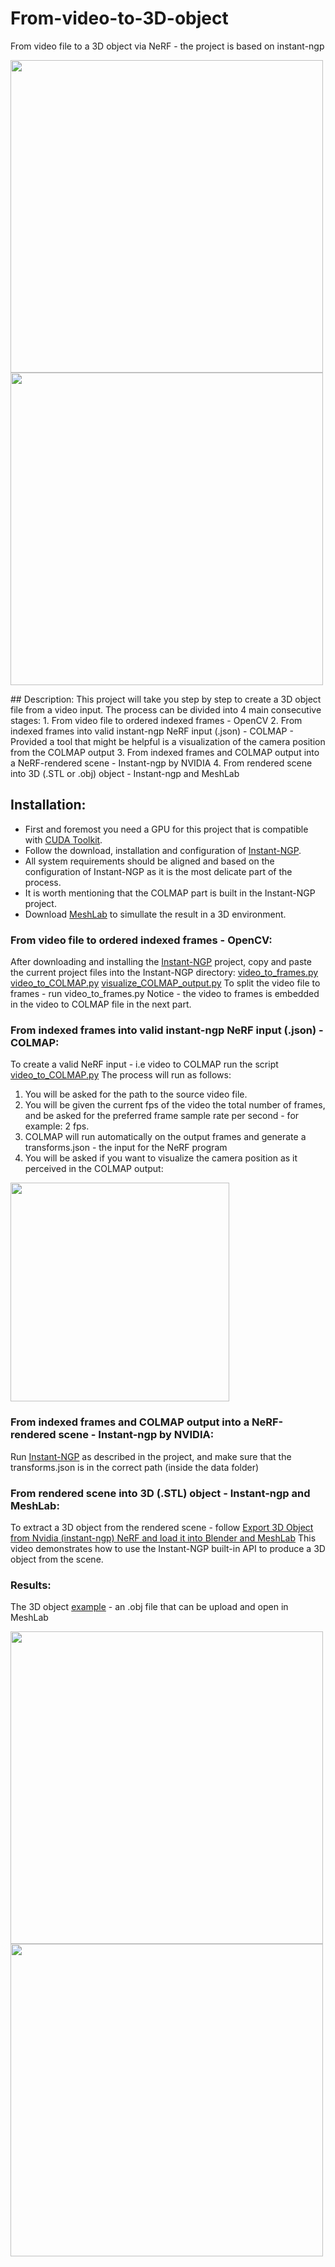 # From-video-to-3D-object
From video file to a 3D object via NeRF  - the project is based on instant-ngp
<p float="center">
  <a >
    <img src="data/meta data/DroneAruco-gif.gif" width="500" />
  </a>
  <a >
    <img src="data/meta data/MeshLabres-gif.gif" width="500" />
  </a>
</p>
## Description:
This project will take you step by step to create a 3D object file from a video input.
The process can be divided into 4 main consecutive stages:
1. From video file to ordered indexed frames - OpenCV
2. From indexed frames into valid instant-ngp NeRF input (.json) - COLMAP 
  - Provided a tool that might be helpful is a visualization of the camera position from the COLMAP output
3. From indexed frames and COLMAP output into a NeRF-rendered scene - Instant-ngp by NVIDIA
4. From rendered scene into 3D (.STL or .obj) object - Instant-ngp and MeshLab


## Installation:
- First and foremost you need a GPU for this project that is compatible with [CUDA Toolkit](https://developer.nvidia.com/cuda-toolkit).
- Follow the download, installation and configuration of [Instant-NGP](https://github.com/NVlabs/instant-ngp).
- All system requirements should be aligned and based on the configuration of Instant-NGP as it is the most delicate part of the process.
- It is worth mentioning that the COLMAP part is built in the Instant-NGP project.
- Download [MeshLab](https://www.meshlab.net/) to simullate the result in a 3D environment.

### From video file to ordered indexed frames - OpenCV:
After downloading and installing the [Instant-NGP](https://github.com/NVlabs/instant-ngp) project, copy and paste the current project files into the Instant-NGP directory:
[video_to_frames.py](video_to_frames.py)
[video_to_COLMAP.py](video_to_COLMAP.py)
[visualize_COLMAP_output.py](visualize_COLMAP_output.py)
To split the video file to frames - run video_to_frames.py
Notice - the video to frames is embedded in the video to COLMAP file in the next part.
### From indexed frames into valid instant-ngp NeRF input (.json) - COLMAP:
To create a valid NeRF input - i.e video to COLMAP run the script [video_to_COLMAP.py](video_to_COLMAP.py)
The process will run as follows:
1. You will be asked for the path to the source video file.
2. You will be given the current fps of the video the total number of frames, and be asked for the preferred frame sample rate per second - for example: 2 fps.
3. COLMAP will run automatically on the output frames and generate a transforms.json - the input for the NeRF program
4. You will be asked if you want to visualize the camera position as it perceived in the COLMAP output:
   <p float="center">
  <a >
    <img src="data/meta data/visualcam-gif.gif" width="350" />
  </a>
</p>

### From indexed frames and COLMAP output into a NeRF-rendered scene - Instant-ngp by NVIDIA:
Run  [Instant-NGP](https://github.com/NVlabs/instant-ngp) as described in the project, and make sure that the transforms.json is in the correct path (inside the data folder)
### From rendered scene into 3D (.STL) object - Instant-ngp and MeshLab:
To extract a 3D object from the rendered scene - follow [Export 3D Object from Nvidia (instant-ngp) NeRF and load it into Blender and MeshLab](https://www.youtube.com/watch?v=55XKtYOIB7Y)
This video demonstrates how to use the Instant-NGP built-in API to produce a 3D object from the scene.


### Results:
The 3D object [example](data/Results/base/base.obj) - an .obj file that can be upload and open in MeshLab
<p float="center">
  <a >
    <img src="data/meta data/NeRFenv-gif.gif" width="500" />
  </a>
  <a >
    <img src="data/meta data/MeshLabres-gif.gif" width="500" />
  </a>
</p>

